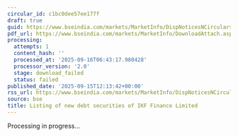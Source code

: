 ```yaml
---
circular_id: c1bc0dee57ee177f
draft: true
guid: https://www.bseindia.com/markets/MarketInfo/DispNoticesNCirculars.aspx?Noticeid={5861C676-364C-422F-AC49-412266981303}&noticeno=20250915-32&dt=09/15/2025&icount=32&totcount=81&flag=0
pdf_url: https://www.bseindia.com/markets/MarketInfo/DownloadAttach.aspx?id=20250915-32&attachedId=
processing:
  attempts: 1
  content_hash: ''
  processed_at: '2025-09-16T06:43:17.980428'
  processor_version: '2.0'
  stage: download_failed
  status: failed
published_date: '2025-09-15T12:13:42+00:00'
rss_url: https://www.bseindia.com/markets/MarketInfo/DispNoticesNCirculars.aspx?Noticeid={5861C676-364C-422F-AC49-412266981303}&noticeno=20250915-32&dt=09/15/2025&icount=32&totcount=81&flag=0
source: bse
title: Listing of new debt securities of IKF Finance Limited
---
```


Processing in progress...